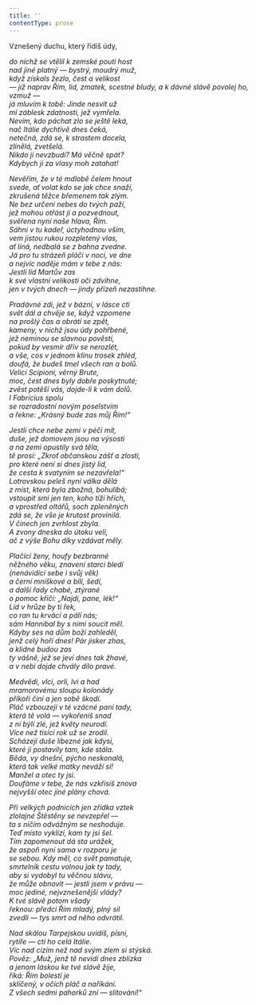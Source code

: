 ```yaml
---
title: ''
contentType: prose
---
```


<section>

Vznešený duchu, který řídíš údy,

_do nichž se vtělil k zemské pouti host  
nad jiné platný — bystrý, moudrý muž,  
když získals žezlo, čest a velikost  
— jíž naprav Řím, lid, zmatek, scestné bludy, a k dávné slávě povolej ho, vzmuž —  
já mluvím k tobě: Jinde nesvit už  
mi záblesk zdatnosti, jež vymřela.  
Nevím, kdo páchat zlo se ještě leká,  
nač Itálie dychtivě dnes čeká,  
netečná, zdá se, k strastem docela,  
zlínělá, zvetšelá.  
Nikdo ji nevzbudí? Má věčně spát?  
Kdybych ji za vlasy moh zatahat!_

</section>

<section>

_Nevěřím, že v té mdlobě čelem hnout  
svede, ať volat kdo se jak chce snaží,  
zkrušená těžce břemenem tak zlým.  
Ne bez určení nebes do tvých paží,  
jež mohou otřást jí a pozvednout,  
svěřena nyní naše hlava, Řím.  
Sáhni v tu kadeř, úctyhodnou vším,  
vem jistou rukou rozpletený vlas,  
ať líná, nedbalá se z bahna zvedne.  
Já pro tu strázeň pláči v noci, ve dne  
a nejvíc naděje mám v tebe z nás:  
Jestli lid Martův zas  
k své vlastní velikosti oči zdvihne,  
jen v tvých dnech — jindy přízeň nezastihne._

</section>

<section>

_Pradávné zdi, jež v bázni, v lásce ctí  
svět dál a chvěje se, když vzpomene  
na prošlý čas a obrátí se zpět,  
kameny, v nichž jsou údy pohřbené,  
jež neminou se slavnou pověstí,  
pokud by vesmír dřív se nerozlét,  
a vše, cos v jednom klínu trosek zhléd,  
doufá, že budeš tmel všech ran a bolů.  
Velicí Scipioni, věrný Brute,  
moc, čest dnes byly dobře poskytnuté;  
zvěst potěší vás, dojde-li k vám dolů.  
I Fabricius spolu  
se rozradostní novým poselstvím  
a řekne: „Krásný bude zas můj Řím!“_

</section>

<section>

_Jestli chce nebe zemi v péči mít,  
duše, jež domovem jsou na výsosti  
a na zemi opustily svá těla,  
tě prosí: „Zkroť občanskou zášť a zlosti,  
pro které není si dnes jistý lid,  
že cesta k svatyním se nezavřela!“  
Lotrovskou peleš nyní válka dělá  
z míst, která byla zbožná, bohulibá;  
vstoupit smí jen ten, koho tíží hřích,  
a vprostřed oltářů, soch zpleněných  
zdá se, že vše je krutost provinilá.  
V činech jen zvrhlost zbyla.  
A zvony dneska do útoku velí,  
ač z výše Bohu díky vzdávat měly._

</section>

<section>

_Plačící ženy, houfy bezbranné  
něžného věku, znavení starci bledí  
(nenávidící sebe i svůj věk)  
a černí mníškové a bílí, šedí,  
a další řady chabé, ztýrané  
o pomoc křičí: „Najdi, pane, lék!“  
Lid v hrůze by ti řek,  
co ran tu krvácí a pálí nás;  
sám Hannibal by s nimi soucit měl.  
Kdyby ses na dům boží zahleděl,  
jenž celý hoří dnes! Pár jisker zhas,  
a klidné budou zas  
ty vášně, jež se jeví dnes tak žhavé,  
a v nebi dojde chvály dílo pravé._

</section>

<section>

_Medvědi, vlci, orli, lvi a had  
mramorovému sloupu kolonády  
příkoří činí a jen sobě škodí.  
Pláč vzbouzejí v té vzácné paní tady,  
která tě volá — vykořeníš snad  
z ní býlí zlé, jež květy neurodí.  
Více než tisící rok už se zrodil.  
Scházejí duše líbezné jak kdysi,  
které ji postavily tam, kde stála.  
Běda, vy dnešní, pýcho neskonalá,  
která tak velké matky neváží si!  
Manžel a otec ty jsi.  
Doufáme v tebe, že nás vzkřísíš znova  
nejvyšší otec jiné plány chová._

</section>

<section>

_Při velkých podnicích jen zřídka vztek  
zlolajné Štěstěny se nevzepřel —  
ta s ničím odvážným se neshoduje.  
Teď místo vyklízí, kam ty jsi šel.  
Tím zapomenout dá sta urážek,  
že aspoň nyní sama v rozporu je  
se sebou. Kdy měl, co svět pamatuje,  
smrtelník cestu volnou jak ty tady,  
aby si vydobyl tu věčnou slávu,  
že může obnovit — jestli jsem v právu —  
moc jediné, nejvznešenější vlády?  
K tvé slávě potom všady  
řeknou: předci Řím mladý, plný sil  
zvedli — tys smrt od něho odvrátil._

</section>

<section>

_Nad skálou Tarpejskou uvidíš, písni,  
rytíře — ctí ho celá Itálie.  
Víc nad cizím než nad svým zlem si stýská.  
Pověz: „Muž, jenž tě nevidí dnes zblízka  
a jenom láskou ke tvé slávě žije,  
říká: Řím bolestí je  
sklíčený, v očích pláč a naříkání.  
Z všech sedmi pahorků zní — slitování!“_

</section>
